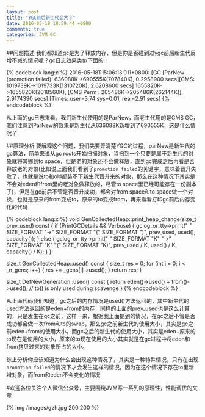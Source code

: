 ```yaml
---
layout: post
title: "YGC前后新生代变大？"
date: 2016-05-18 18:59:44 +0800
comments: true
categories: JVM GC
---
```


##问题描述
我们都知道gc是为了释放内存，但是你是否碰到过ygc前后新生代反增不减的情况呢？gc日志效果类似下面的：

{% codeblock lang:c %}
2016-05-18T15:06:13.011+0800: [GC [ParNew (promotion failed): 636088K->690555K(707840K), 0.2958900 secs][CMS: 1019739K->1019733K(1310720K), 2.6208600 secs] 1655820K->1655820K(2018560K), [CMS Perm : 205486K->205486K(262144K)], 2.9174390 secs] [Times: user=3.74 sys=0.01, real=2.91 secs]
{% endcodeblock %}

从上面的gc日志来看，我们新生代使用的是ParNew，而老生代用的是CMS GC，我们注意到ParNew的效果是新生代从636088K新增到了690555K，这是什么情况？

<!--more-->

##原理分析
要解释这个问题，我们先要弄清楚YGC的过程，parNew是新生代的gc算法，简单来说从gc roots开始扫描对象，当扫到一个只要是属于新生代的对象就将其挪到to space，但是老的对象还不会做释放，直到gc完成之后再看是否释放老的对象(比如说上面我们看到了`promotion failed`的关键字，意味着晋升失败了，也就是说to和old都装不下新生代晋升来的对象，那么在这种情况下其实是不会对eden和from里的老对象做释放的，尽管to space里已经可能存在一份副本了)，但是在gc前后不管是否晋升成功，都会对from space和to space做一个对换，也就是原来的from变成to，原来的to变成from，再来看看打印gc前后内存变化的代码

{% codeblock lang:c %}
void GenCollectedHeap::print_heap_change(size_t prev_used) const {
  if (PrintGCDetails && Verbose) {
    gclog_or_tty->print(" "  SIZE_FORMAT
                        "->" SIZE_FORMAT
                        "("  SIZE_FORMAT ")",
                        prev_used, used(), capacity());
  } else {
    gclog_or_tty->print(" "  SIZE_FORMAT "K"
                        "->" SIZE_FORMAT "K"
                        "("  SIZE_FORMAT "K)",
                        prev_used / K, used() / K, capacity() / K);
  }
}

size_t GenCollectedHeap::used() const {
  size_t res = 0;
  for (int i = 0; i < _n_gens; i++) {
    res += _gens[i]->used();
  }
  return res;
}

size_t DefNewGeneration::used() const {
  return eden()->used()
       + from()->used();      // to() is only used during scavenge
}
{% endcodeblock %}

从上面代码我们知道，gc之后的内存情况是used()方法返回的，其中新生代的used方法返回的是eden+from的内存，同样的上面的prev_used也是这么计算的，只是发生在gc之前，这样一来，根据我上面提到的情况，在gc之后不管是否成功都会做一次from和to的swap，那么gc之前新生代的使用大小，其实是gc之前eden+from的使用大小，而gc之后的新生代的使用大小，其实是eden+原来的to现在是使用的大小，原来的to现在使用的大小其实就是在gc过程中将eden和from拷贝过来的对象所占的大小。

综上分析你应该知道为什么会出现这种情况了，其实是一种特殊情况，只有在出现`promotion failed`的情况下才会发生这样的情况，因为在这个情况下存在to里新增对象，而from和eden不会变化的情况

#欢迎各位关注个人微信公众号，主要围绕JVM写一系列的原理性，性能调优的文章

{% img /images/gzh.jpg 200 200 %}


